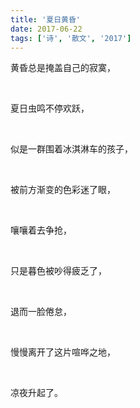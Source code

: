 ```yaml
---
title: '夏日黄昏'
date: 2017-06-22
tags: ['诗', '散文', '2017']
---
```

黄昏总是掩盖自己的寂寞，

<br/>

夏日虫鸣不停欢跃，

<br/>

似是一群围着冰淇淋车的孩子，

<br/>

被前方渐变的色彩迷了眼，

<br/>

嚷嚷着去争抢，

<br/>

只是暮色被吵得疲乏了，

<br/>

退而一脸倦怠，

<br/>

慢慢离开了这片喧哗之地，

<br/>

凉夜升起了。

<br/>

